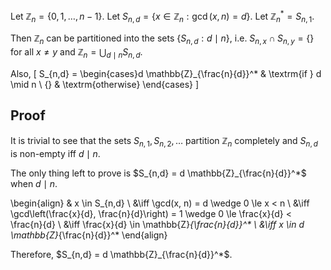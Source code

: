 Let $\mathbb{Z}_n = \{0, 1, \ldots, n-1\}$.
Let $S_{n,d} = \{x \in \mathbb{Z}_n: \gcd(x, n) = d \}$.
Let $\mathbb{Z}_n^* = S_{n,1}$.

Then $\mathbb{Z}_n$ can be partitioned into the sets $\{S_{n,d}: d \mid n\}$,
i.e. $S_{n,x} \cap S_{n,y} = \{\}$ for all $x \neq y$ and $\mathbb{Z}_n = \bigcup_{d \mid n} S_{n,d}$.

Also,
\[ S_{n,d} = \begin{cases}d \mathbb{Z}_{\frac{n}{d}}^* & \textrm{if } d \mid n \\ \{\} & \textrm{otherwise} \end{cases} \]

## Proof

It is trivial to see that the sets $S_{n,1}, S_{n,2}, \ldots$ partition $\mathbb{Z}_n$ completely
and $S_{n,d}$ is non-empty iff $d \mid n$.

The only thing left to prove is $S_{n,d} = d \mathbb{Z}_{\frac{n}{d}}^*$ when $d \mid n$.

\begin{align}
& x \in S_{n,d}
\\ &\iff \gcd(x, n) = d \wedge 0 \le x < n
\\ &\iff \gcd\left(\frac{x}{d}, \frac{n}{d}\right) = 1 \wedge 0 \le \frac{x}{d} < \frac{n}{d}
\\ &\iff \frac{x}{d} \in \mathbb{Z}_{\frac{n}{d}}^*
\\ &\iff x \in d \mathbb{Z}_{\frac{n}{d}}^*
\end{align}

Therefore, $S_{n,d} = d \mathbb{Z}_{\frac{n}{d}}^*$.
